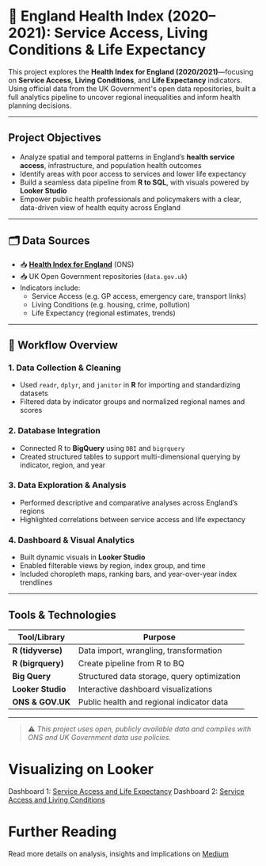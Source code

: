# 🏥 England Health Index (2020–2021): Service Access, Living Conditions & Life Expectancy

This project explores the **Health Index for England (2020/2021)**—focusing on **Service Access**, **Living Conditions**, and **Life Expectancy** indicators. Using official data from the UK Government's open data repositories, built a full analytics pipeline to uncover regional inequalities and inform health planning decisions.

---

## Project Objectives

- Analyze spatial and temporal patterns in England’s **health service access**, infrastructure, and population health outcomes
- Identify areas with poor access to services and lower life expectancy
- Build a seamless data pipeline from **R to SQL**, with visuals powered by **Looker Studio**
- Empower public health professionals and policymakers with a clear, data-driven view of health equity across England

---

## 🗂 Data Sources

- 📥 **[Health Index for England](https://www.gov.uk/government/statistics/health-index-for-england-2020-to-2021)** (ONS)
- 📥 UK Open Government repositories (`data.gov.uk`)
- Indicators include:
  - Service Access (e.g. GP access, emergency care, transport links)
  - Living Conditions (e.g. housing, crime, pollution)
  - Life Expectancy (regional estimates, trends)

---

## 🔁 Workflow Overview

### 1. **Data Collection & Cleaning**
- Used `readr`, `dplyr`, and `janitor` in **R** for importing and standardizing datasets
- Filtered data by indicator groups and normalized regional names and scores

### 2. **Database Integration**
- Connected R to **BigQuery** using `DBI` and `bigrquery`
- Created structured tables to support multi-dimensional querying by indicator, region, and year

### 3. **Data Exploration & Analysis**
- Performed descriptive and comparative analyses across England’s regions
- Highlighted correlations between service access and life expectancy

### 4. **Dashboard & Visual Analytics**
- Built dynamic visuals in **Looker Studio**
- Enabled filterable views by region, index group, and time
- Included choropleth maps, ranking bars, and year-over-year index trendlines

---

## Tools & Technologies

| Tool/Library     | Purpose                                  |
|------------------|-------------------------------------------|
| **R (tidyverse)**| Data import, wrangling, transformation   |
| **R (bigrquery)**| Create pipeline from R to BQ
| **Big Query**    | Structured data storage, query optimization |
| **Looker Studio**| Interactive dashboard visualizations      |
| **ONS & GOV.UK** | Public health and regional indicator data |

---

> ⚠️ *This project uses open, publicly available data and complies with ONS and UK Government data use policies.*


# Visualizing on Looker
Dashboard 1: [Service Access and Life Expectancy](http://lookerstudio.google.com/reporting/3393463b-ee1e-41ef-b67a-4163c4866a40/page/4zkVF)
Dashboard 2: [Service Access and Living Conditions](https://lookerstudio.google.com/reporting/e870f3d8-6dbe-4b9b-8402-3d33867e3433/page/2SlVF)

# Further Reading
Read more details on analysis, insights and implications on [Medium](https://medium.com/@temiloluwa.jokotola/englands-2020-2021-health-index-service-access-living-conditions-and-life-expectancy-0d7ec577fbdf)
